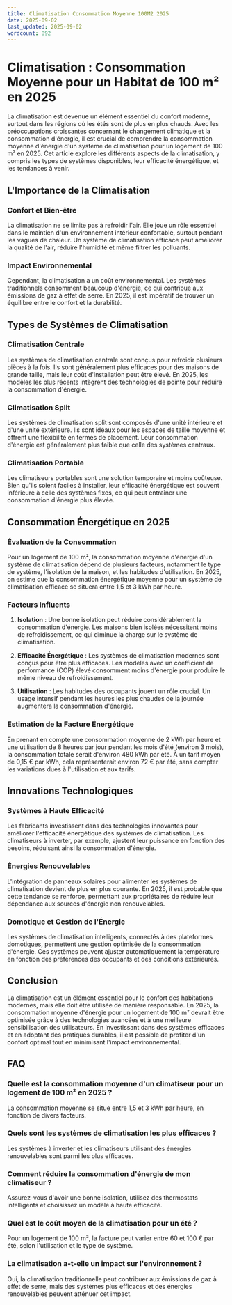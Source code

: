```yaml
---
title: Climatisation Consommation Moyenne 100M2 2025
date: 2025-09-02
last_updated: 2025-09-02
wordcount: 892
---
```


# Climatisation : Consommation Moyenne pour un Habitat de 100 m² en 2025

La climatisation est devenue un élément essentiel du confort moderne, surtout dans les régions où les étés sont de plus en plus chauds. Avec les préoccupations croissantes concernant le changement climatique et la consommation d'énergie, il est crucial de comprendre la consommation moyenne d'énergie d'un système de climatisation pour un logement de 100 m² en 2025. Cet article explore les différents aspects de la climatisation, y compris les types de systèmes disponibles, leur efficacité énergétique, et les tendances à venir.

## L'Importance de la Climatisation

### Confort et Bien-être

La climatisation ne se limite pas à refroidir l'air. Elle joue un rôle essentiel dans le maintien d'un environnement intérieur confortable, surtout pendant les vagues de chaleur. Un système de climatisation efficace peut améliorer la qualité de l'air, réduire l'humidité et même filtrer les polluants.

### Impact Environnemental

Cependant, la climatisation a un coût environnemental. Les systèmes traditionnels consomment beaucoup d'énergie, ce qui contribue aux émissions de gaz à effet de serre. En 2025, il est impératif de trouver un équilibre entre le confort et la durabilité.

## Types de Systèmes de Climatisation

### Climatisation Centrale

Les systèmes de climatisation centrale sont conçus pour refroidir plusieurs pièces à la fois. Ils sont généralement plus efficaces pour des maisons de grande taille, mais leur coût d'installation peut être élevé. En 2025, les modèles les plus récents intègrent des technologies de pointe pour réduire la consommation d'énergie.

### Climatisation Split

Les systèmes de climatisation split sont composés d'une unité intérieure et d'une unité extérieure. Ils sont idéaux pour les espaces de taille moyenne et offrent une flexibilité en termes de placement. Leur consommation d'énergie est généralement plus faible que celle des systèmes centraux.

### Climatisation Portable

Les climatiseurs portables sont une solution temporaire et moins coûteuse. Bien qu'ils soient faciles à installer, leur efficacité énergétique est souvent inférieure à celle des systèmes fixes, ce qui peut entraîner une consommation d'énergie plus élevée.

## Consommation Énergétique en 2025

### Évaluation de la Consommation

Pour un logement de 100 m², la consommation moyenne d'énergie d'un système de climatisation dépend de plusieurs facteurs, notamment le type de système, l'isolation de la maison, et les habitudes d'utilisation. En 2025, on estime que la consommation énergétique moyenne pour un système de climatisation efficace se situera entre 1,5 et 3 kWh par heure.

### Facteurs Influents

1. **Isolation** : Une bonne isolation peut réduire considérablement la consommation d'énergie. Les maisons bien isolées nécessitent moins de refroidissement, ce qui diminue la charge sur le système de climatisation.

2. **Efficacité Énergétique** : Les systèmes de climatisation modernes sont conçus pour être plus efficaces. Les modèles avec un coefficient de performance (COP) élevé consomment moins d'énergie pour produire le même niveau de refroidissement.

3. **Utilisation** : Les habitudes des occupants jouent un rôle crucial. Un usage intensif pendant les heures les plus chaudes de la journée augmentera la consommation d'énergie.

### Estimation de la Facture Énergétique

En prenant en compte une consommation moyenne de 2 kWh par heure et une utilisation de 8 heures par jour pendant les mois d'été (environ 3 mois), la consommation totale serait d'environ 480 kWh par été. À un tarif moyen de 0,15 € par kWh, cela représenterait environ 72 € par été, sans compter les variations dues à l'utilisation et aux tarifs.

## Innovations Technologiques

### Systèmes à Haute Efficacité

Les fabricants investissent dans des technologies innovantes pour améliorer l'efficacité énergétique des systèmes de climatisation. Les climatiseurs à inverter, par exemple, ajustent leur puissance en fonction des besoins, réduisant ainsi la consommation d'énergie.

### Énergies Renouvelables

L'intégration de panneaux solaires pour alimenter les systèmes de climatisation devient de plus en plus courante. En 2025, il est probable que cette tendance se renforce, permettant aux propriétaires de réduire leur dépendance aux sources d'énergie non renouvelables.

### Domotique et Gestion de l'Énergie

Les systèmes de climatisation intelligents, connectés à des plateformes domotiques, permettent une gestion optimisée de la consommation d'énergie. Ces systèmes peuvent ajuster automatiquement la température en fonction des préférences des occupants et des conditions extérieures.

## Conclusion

La climatisation est un élément essentiel pour le confort des habitations modernes, mais elle doit être utilisée de manière responsable. En 2025, la consommation moyenne d'énergie pour un logement de 100 m² devrait être optimisée grâce à des technologies avancées et à une meilleure sensibilisation des utilisateurs. En investissant dans des systèmes efficaces et en adoptant des pratiques durables, il est possible de profiter d'un confort optimal tout en minimisant l'impact environnemental.

## FAQ

### Quelle est la consommation moyenne d'un climatiseur pour un logement de 100 m² en 2025 ?

La consommation moyenne se situe entre 1,5 et 3 kWh par heure, en fonction de divers facteurs.

### Quels sont les systèmes de climatisation les plus efficaces ?

Les systèmes à inverter et les climatiseurs utilisant des énergies renouvelables sont parmi les plus efficaces.

### Comment réduire la consommation d'énergie de mon climatiseur ?

Assurez-vous d'avoir une bonne isolation, utilisez des thermostats intelligents et choisissez un modèle à haute efficacité.

### Quel est le coût moyen de la climatisation pour un été ?

Pour un logement de 100 m², la facture peut varier entre 60 et 100 € par été, selon l'utilisation et le type de système.

### La climatisation a-t-elle un impact sur l'environnement ?

Oui, la climatisation traditionnelle peut contribuer aux émissions de gaz à effet de serre, mais des systèmes plus efficaces et des énergies renouvelables peuvent atténuer cet impact.